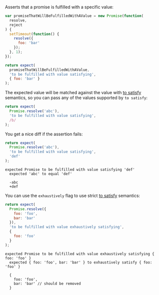 Asserts that a promise is fulfilled with a specific value:

<!-- unexpected-markdown async:true -->

```js
var promiseThatWillBeFulfilledWithAValue = new Promise(function(
  resolve,
  reject
) {
  setTimeout(function() {
    resolve({
      foo: 'bar'
    });
  }, 1);
});

return expect(
  promiseThatWillBeFulfilledWithAValue,
  'to be fulfilled with value satisfying',
  { foo: 'bar' }
);
```

The expected value will be matched against the value with
[to satisfy](../../any/to-satisfy/) semantics, so you can pass any of the
values supported by `to satisfy`:

<!-- unexpected-markdown async:true -->

```js
return expect(
  Promise.resolve('abc'),
  'to be fulfilled with value satisfying',
  /b/
);
```

You get a nice diff if the assertion fails:

<!-- unexpected-markdown async:true -->

```js
return expect(
  Promise.resolve('abc'),
  'to be fulfilled with value satisfying',
  'def'
);
```

```output
expected Promise to be fulfilled with value satisfying 'def'
  expected 'abc' to equal 'def'

  -abc
  +def
```

You can use the `exhaustively` flag to use strict
[to satisfy](../../any/to-satisfy/) semantics:

<!-- unexpected-markdown async:true -->

```js
return expect(
  Promise.resolve({
    foo: 'foo',
    bar: 'bar'
  }),
  'to be fulfilled with value exhaustively satisfying',
  {
    foo: 'foo'
  }
);
```

```output
expected Promise to be fulfilled with value exhaustively satisfying { foo: 'foo' }
  expected { foo: 'foo', bar: 'bar' } to exhaustively satisfy { foo: 'foo' }

  {
    foo: 'foo',
    bar: 'bar' // should be removed
  }
```
